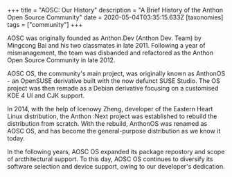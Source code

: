 +++
title = "AOSC: Our History"
description = "A Brief History of the Anthon Open Source Community"
date = 2020-05-04T03:35:15.633Z
[taxonomies]
tags = ["community"]
+++

AOSC was originally founded as Anthon.Dev (Anthon Dev. Team) by Mingcong Bai and his two classmates in late 2011. Following a year of mismanagement, the team was disbanded and refactored as the Anthon Open Source Community in late 2012.

AOSC OS, the community's main project, was originally known as AnthonOS - an OpenSUSE derivative built with the now defunct SUSE Studio. The OS project was then remade as a Debian derivative focusing on a customised KDE 4 UI and CJK support.

In 2014, with the help of Icenowy Zheng, developer of the Eastern Heart Linux distribution, the Anthon :Next project was established to rebuild the distribution from scratch. With the rebuild, AnthonOS was renamed as AOSC OS, and has become the general-purpose distribution as we know it today.

In the following years, AOSC OS expanded its package repostory and scope of arcthitectural support. To this day, AOSC OS continues to diversify its software selection and device support, owing to our developer's dedication. 
